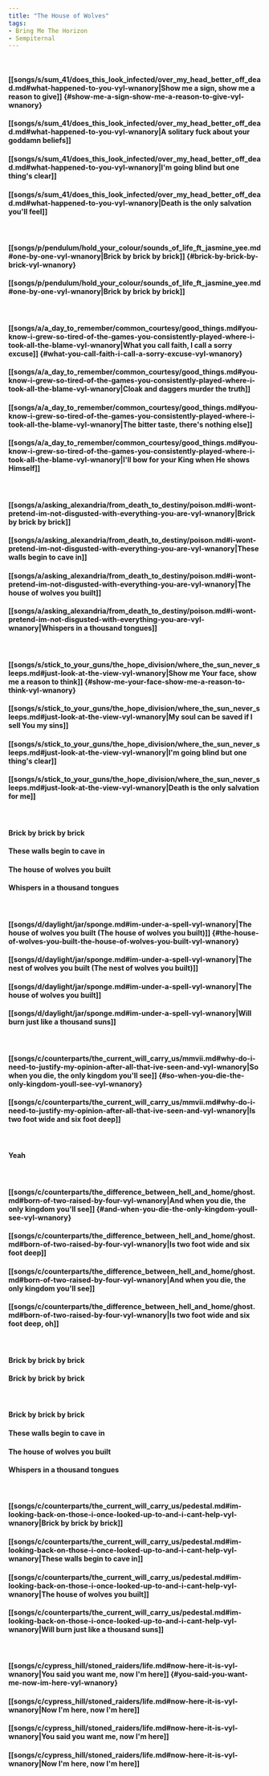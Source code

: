 ```yaml
---
title: "The House of Wolves"
tags:
- Bring Me The Horizon
- Sempiternal
---
```

&nbsp;
#### [[songs/s/sum_41/does_this_look_infected/over_my_head_better_off_dead.md#what-happened-to-you-vyl-wnanory|Show me a sign, show me a reason to give]] {#show-me-a-sign-show-me-a-reason-to-give-vyl-wnanory}
#### [[songs/s/sum_41/does_this_look_infected/over_my_head_better_off_dead.md#what-happened-to-you-vyl-wnanory|A solitary fuck about your goddamn beliefs]]
#### [[songs/s/sum_41/does_this_look_infected/over_my_head_better_off_dead.md#what-happened-to-you-vyl-wnanory|I'm going blind but one thing's clear]]
#### [[songs/s/sum_41/does_this_look_infected/over_my_head_better_off_dead.md#what-happened-to-you-vyl-wnanory|Death is the only salvation you'll feel]]
&nbsp;
#### [[songs/p/pendulum/hold_your_colour/sounds_of_life_ft_jasmine_yee.md#one-by-one-vyl-wnanory|Brick by brick by brick]] {#brick-by-brick-by-brick-vyl-wnanory}
#### [[songs/p/pendulum/hold_your_colour/sounds_of_life_ft_jasmine_yee.md#one-by-one-vyl-wnanory|Brick by brick by brick]]
&nbsp;
#### [[songs/a/a_day_to_remember/common_courtesy/good_things.md#you-know-i-grew-so-tired-of-the-games-you-consistently-played-where-i-took-all-the-blame-vyl-wnanory|What you call faith, I call a sorry excuse]] {#what-you-call-faith-i-call-a-sorry-excuse-vyl-wnanory}
#### [[songs/a/a_day_to_remember/common_courtesy/good_things.md#you-know-i-grew-so-tired-of-the-games-you-consistently-played-where-i-took-all-the-blame-vyl-wnanory|Cloak and daggers murder the truth]]
#### [[songs/a/a_day_to_remember/common_courtesy/good_things.md#you-know-i-grew-so-tired-of-the-games-you-consistently-played-where-i-took-all-the-blame-vyl-wnanory|The bitter taste, there's nothing else]]
#### [[songs/a/a_day_to_remember/common_courtesy/good_things.md#you-know-i-grew-so-tired-of-the-games-you-consistently-played-where-i-took-all-the-blame-vyl-wnanory|I'll bow for your King when He shows Himself]]
&nbsp;
#### [[songs/a/asking_alexandria/from_death_to_destiny/poison.md#i-wont-pretend-im-not-disgusted-with-everything-you-are-vyl-wnanory|Brick by brick by brick]]
#### [[songs/a/asking_alexandria/from_death_to_destiny/poison.md#i-wont-pretend-im-not-disgusted-with-everything-you-are-vyl-wnanory|These walls begin to cave in]]
#### [[songs/a/asking_alexandria/from_death_to_destiny/poison.md#i-wont-pretend-im-not-disgusted-with-everything-you-are-vyl-wnanory|The house of wolves you built]]
#### [[songs/a/asking_alexandria/from_death_to_destiny/poison.md#i-wont-pretend-im-not-disgusted-with-everything-you-are-vyl-wnanory|Whispers in a thousand tongues]]
&nbsp;
#### [[songs/s/stick_to_your_guns/the_hope_division/where_the_sun_never_sleeps.md#just-look-at-the-view-vyl-wnanory|Show me Your face, show me a reason to think]] {#show-me-your-face-show-me-a-reason-to-think-vyl-wnanory}
#### [[songs/s/stick_to_your_guns/the_hope_division/where_the_sun_never_sleeps.md#just-look-at-the-view-vyl-wnanory|My soul can be saved if I sell You my sins]]
#### [[songs/s/stick_to_your_guns/the_hope_division/where_the_sun_never_sleeps.md#just-look-at-the-view-vyl-wnanory|I'm going blind but one thing's clear]]
#### [[songs/s/stick_to_your_guns/the_hope_division/where_the_sun_never_sleeps.md#just-look-at-the-view-vyl-wnanory|Death is the only salvation for me]]
&nbsp;
#### Brick by brick by brick
#### These walls begin to cave in
#### The house of wolves you built
#### Whispers in a thousand tongues
&nbsp;
#### [[songs/d/daylight/jar/sponge.md#im-under-a-spell-vyl-wnanory|The house of wolves you built (The house of wolves you built)]] {#the-house-of-wolves-you-built-the-house-of-wolves-you-built-vyl-wnanory}
#### [[songs/d/daylight/jar/sponge.md#im-under-a-spell-vyl-wnanory|The nest of wolves you built (The nest of wolves you built)]]
#### [[songs/d/daylight/jar/sponge.md#im-under-a-spell-vyl-wnanory|The house of wolves you built]]
#### [[songs/d/daylight/jar/sponge.md#im-under-a-spell-vyl-wnanory|Will burn just like a thousand suns]]
&nbsp;
#### [[songs/c/counterparts/the_current_will_carry_us/mmvii.md#why-do-i-need-to-justify-my-opinion-after-all-that-ive-seen-and-vyl-wnanory|So when you die, the only kingdom you'll see]] {#so-when-you-die-the-only-kingdom-youll-see-vyl-wnanory}
#### [[songs/c/counterparts/the_current_will_carry_us/mmvii.md#why-do-i-need-to-justify-my-opinion-after-all-that-ive-seen-and-vyl-wnanory|Is two foot wide and six foot deep]]
&nbsp;
#### Yeah
&nbsp;
#### [[songs/c/counterparts/the_difference_between_hell_and_home/ghost.md#born-of-two-raised-by-four-vyl-wnanory|And when you die, the only kingdom you'll see]] {#and-when-you-die-the-only-kingdom-youll-see-vyl-wnanory}
#### [[songs/c/counterparts/the_difference_between_hell_and_home/ghost.md#born-of-two-raised-by-four-vyl-wnanory|Is two foot wide and six foot deep]]
#### [[songs/c/counterparts/the_difference_between_hell_and_home/ghost.md#born-of-two-raised-by-four-vyl-wnanory|And when you die, the only kingdom you'll see]]
#### [[songs/c/counterparts/the_difference_between_hell_and_home/ghost.md#born-of-two-raised-by-four-vyl-wnanory|Is two foot wide and six foot deep, oh]]
&nbsp;
#### Brick by brick by brick
#### Brick by brick by brick
&nbsp;
#### Brick by brick by brick
#### These walls begin to cave in
#### The house of wolves you built
#### Whispers in a thousand tongues
&nbsp;
#### [[songs/c/counterparts/the_current_will_carry_us/pedestal.md#im-looking-back-on-those-i-once-looked-up-to-and-i-cant-help-vyl-wnanory|Brick by brick by brick]]
#### [[songs/c/counterparts/the_current_will_carry_us/pedestal.md#im-looking-back-on-those-i-once-looked-up-to-and-i-cant-help-vyl-wnanory|These walls begin to cave in]]
#### [[songs/c/counterparts/the_current_will_carry_us/pedestal.md#im-looking-back-on-those-i-once-looked-up-to-and-i-cant-help-vyl-wnanory|The house of wolves you built]]
#### [[songs/c/counterparts/the_current_will_carry_us/pedestal.md#im-looking-back-on-those-i-once-looked-up-to-and-i-cant-help-vyl-wnanory|Will burn just like a thousand suns]]
&nbsp;
#### [[songs/c/cypress_hill/stoned_raiders/life.md#now-here-it-is-vyl-wnanory|You said you want me, now I'm here]] {#you-said-you-want-me-now-im-here-vyl-wnanory}
#### [[songs/c/cypress_hill/stoned_raiders/life.md#now-here-it-is-vyl-wnanory|Now I'm here, now I'm here]]
#### [[songs/c/cypress_hill/stoned_raiders/life.md#now-here-it-is-vyl-wnanory|You said you want me, now I'm here]]
#### [[songs/c/cypress_hill/stoned_raiders/life.md#now-here-it-is-vyl-wnanory|Now I'm here, now I'm here]]
